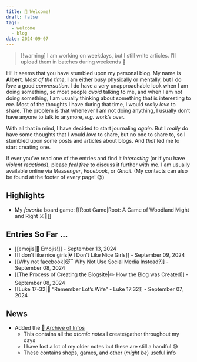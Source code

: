 ```yaml
---
title: 🙋 Welcome!
draft: false
tags:
  - welcome
  - blog
date: 2024-09-07
---
```

> [!warning] I am working on weekdays, but I still write articles. I’ll upload them in batches during weekends 🙂

Hi! It seems that you have stumbled upon my personal blog. My name is **Albert**. *Most of the time*, I am either busy physically or mentally, but I do *love* a good *conversation*. I do have a very unapproachable look when I am doing something, so most people *avoid* talking to me, and when I am not doing something, I am usually thinking about something that is interesting to *me*. Most of the thoughts I have during that time, I would *really love* to share. The problem is that whenever I am not doing anything, I usually don’t have anyone to talk to anymore, *e.g.* work’s over.

With all that in mind, I have decided to start journaling *again*. But I *really* do have some thoughts that I would *love* to share, but no one to share to, so I stumbled upon some posts and articles about blogs. And *that* led me to start creating one.

If ever you’ve read one of the entries and find it *interesting* (or if you have *violent reactions*), please *feel free* to discuss it further with me. I am usually available online via *Messenger*, *Facebook*, or *Gmail*. (My contacts can also be found at the footer of every page! 😉)

## Highlights

- My *favorite* board game: [[Root Game|Root: A Game of Woodland Might and Right ⚔️🌲]]

## Entries So Far …

- [[emojis|🤪 Emojis!]] - September 13, 2024
- [[I don't like nice girls|💔 I Don't Like Nice Girls]] - September 09, 2024
- [[Why not facebook|😴 Why Not Use Social Media Instead?]] - September 08, 2024
- [[The Process of Creating the Blogsite|✏️ How the Blog was Created]] - September 08, 2024
- [[Luke 17-32|📖 “Remember Lot’s Wife” - Luke 17:32]] - September 07, 2024

## News

- Added the <a href="/%F0%9F%A4%AF-Archive-of-Infos/">🤯 Archive of Infos</a>
	- This contains all the *atomic notes* I create/gather throughout my days
	- I have lost a lot of my older notes but these are still a handful 😅
	- These contains shops, games, and other (*might be*) useful info